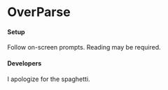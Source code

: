 # OverParse

#### Setup

Follow on-screen prompts. Reading may be required.

#### Developers

I apologize for the spaghetti.
